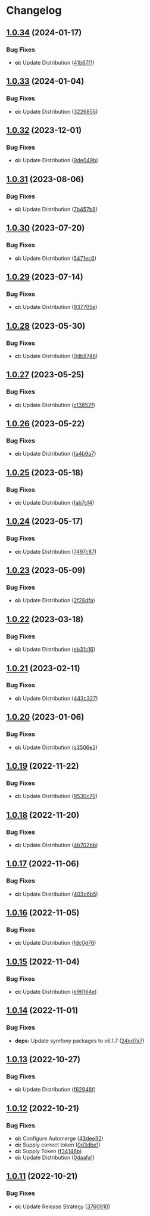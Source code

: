 # Changelog

## [1.0.34](https://github.com/PascaleBeier/thunderbird-ispdb/compare/v1.0.33...v1.0.34) (2024-01-17)


### Bug Fixes

* **ci:** Update Distribution ([41b67f1](https://github.com/PascaleBeier/thunderbird-ispdb/commit/41b67f1621ff4365548339214165f51c496bcc63))

## [1.0.33](https://github.com/PascaleBeier/thunderbird-ispdb/compare/v1.0.32...v1.0.33) (2024-01-04)


### Bug Fixes

* **ci:** Update Distribution ([3226855](https://github.com/PascaleBeier/thunderbird-ispdb/commit/3226855858b9dd52032c6b1a4bc7776006808874))

## [1.0.32](https://github.com/PascaleBeier/thunderbird-ispdb/compare/v1.0.31...v1.0.32) (2023-12-01)


### Bug Fixes

* **ci:** Update Distribution ([9de049b](https://github.com/PascaleBeier/thunderbird-ispdb/commit/9de049b8b0f3c5a4040524d7d548702288d4395d))

## [1.0.31](https://github.com/PascaleBeier/thunderbird-ispdb/compare/v1.0.30...v1.0.31) (2023-08-06)


### Bug Fixes

* **ci:** Update Distribution ([7b457b8](https://github.com/PascaleBeier/thunderbird-ispdb/commit/7b457b828a5a9083139f9c0849ae76c9a2f93395))

## [1.0.30](https://github.com/PascaleBeier/thunderbird-ispdb/compare/v1.0.29...v1.0.30) (2023-07-20)


### Bug Fixes

* **ci:** Update Distribution ([5471ec6](https://github.com/PascaleBeier/thunderbird-ispdb/commit/5471ec6bcc9bca96d312d28e3426f2a7ea1456c5))

## [1.0.29](https://github.com/PascaleBeier/thunderbird-ispdb/compare/v1.0.28...v1.0.29) (2023-07-14)


### Bug Fixes

* **ci:** Update Distribution ([937705e](https://github.com/PascaleBeier/thunderbird-ispdb/commit/937705ede45ebf1f4771eb88d33b8e70f48d76b4))

## [1.0.28](https://github.com/PascaleBeier/thunderbird-ispdb/compare/v1.0.27...v1.0.28) (2023-05-30)


### Bug Fixes

* **ci:** Update Distribution ([0db8748](https://github.com/PascaleBeier/thunderbird-ispdb/commit/0db8748faec6fffb9bea0bf8da40bccd4abfd064))

## [1.0.27](https://github.com/PascaleBeier/thunderbird-ispdb/compare/v1.0.26...v1.0.27) (2023-05-25)


### Bug Fixes

* **ci:** Update Distribution ([c13652f](https://github.com/PascaleBeier/thunderbird-ispdb/commit/c13652f59a9da974af598af9d922245cfeb34f79))

## [1.0.26](https://github.com/PascaleBeier/thunderbird-ispdb/compare/v1.0.25...v1.0.26) (2023-05-22)


### Bug Fixes

* **ci:** Update Distribution ([fa4b9a7](https://github.com/PascaleBeier/thunderbird-ispdb/commit/fa4b9a700b894ce64afed7a4233ceb6e6cd8ee2f))

## [1.0.25](https://github.com/PascaleBeier/thunderbird-ispdb/compare/v1.0.24...v1.0.25) (2023-05-18)


### Bug Fixes

* **ci:** Update Distribution ([fab7cf4](https://github.com/PascaleBeier/thunderbird-ispdb/commit/fab7cf41ad9874ce01bce51a5221cf2ed40c70f5))

## [1.0.24](https://github.com/PascaleBeier/thunderbird-ispdb/compare/v1.0.23...v1.0.24) (2023-05-17)


### Bug Fixes

* **ci:** Update Distribution ([7497c87](https://github.com/PascaleBeier/thunderbird-ispdb/commit/7497c87d6e97ce3ed07eaf58544e2bfd1c2ff7aa))

## [1.0.23](https://github.com/PascaleBeier/thunderbird-ispdb/compare/v1.0.22...v1.0.23) (2023-05-09)


### Bug Fixes

* **ci:** Update Distribution ([2f28dfa](https://github.com/PascaleBeier/thunderbird-ispdb/commit/2f28dfabb7fe307f04e447ecb0b52d0c9faccf0d))

## [1.0.22](https://github.com/PascaleBeier/thunderbird-ispdb/compare/v1.0.21...v1.0.22) (2023-03-18)


### Bug Fixes

* **ci:** Update Distribution ([eb31c16](https://github.com/PascaleBeier/thunderbird-ispdb/commit/eb31c16827c264a3452f8daaf2f3d0093c0943c1))

## [1.0.21](https://github.com/PascaleBeier/thunderbird-ispdb/compare/v1.0.20...v1.0.21) (2023-02-11)


### Bug Fixes

* **ci:** Update Distribution ([443c327](https://github.com/PascaleBeier/thunderbird-ispdb/commit/443c327d24098e8a2188dee6ceb8a68f46bf5434))

## [1.0.20](https://github.com/PascaleBeier/thunderbird-ispdb/compare/v1.0.19...v1.0.20) (2023-01-06)


### Bug Fixes

* **ci:** Update Distribution ([a3506e2](https://github.com/PascaleBeier/thunderbird-ispdb/commit/a3506e2c7cc11b273909ac114e66049dba4bf722))

## [1.0.19](https://github.com/PascaleBeier/thunderbird-ispdb/compare/v1.0.18...v1.0.19) (2022-11-22)


### Bug Fixes

* **ci:** Update Distribution ([9530c70](https://github.com/PascaleBeier/thunderbird-ispdb/commit/9530c70602a0fe502b54ba4ab163d4d5a8dc896d))

## [1.0.18](https://github.com/PascaleBeier/thunderbird-ispdb/compare/v1.0.17...v1.0.18) (2022-11-20)


### Bug Fixes

* **ci:** Update Distribution ([4b702bb](https://github.com/PascaleBeier/thunderbird-ispdb/commit/4b702bbe88b5aef11e478e65878f7758d1511a76))

## [1.0.17](https://github.com/PascaleBeier/thunderbird-ispdb/compare/v1.0.16...v1.0.17) (2022-11-06)


### Bug Fixes

* **ci:** Update Distribution ([403c6b5](https://github.com/PascaleBeier/thunderbird-ispdb/commit/403c6b518f5414ec9339ba25ce16ccceafefa45b))

## [1.0.16](https://github.com/PascaleBeier/thunderbird-ispdb/compare/v1.0.15...v1.0.16) (2022-11-05)


### Bug Fixes

* **ci:** Update Distribution ([fdc0d76](https://github.com/PascaleBeier/thunderbird-ispdb/commit/fdc0d76e266b69ffa4d8d32244c54cd4496d27f8))

## [1.0.15](https://github.com/PascaleBeier/thunderbird-ispdb/compare/v1.0.14...v1.0.15) (2022-11-04)


### Bug Fixes

* **ci:** Update Distribution ([e96164e](https://github.com/PascaleBeier/thunderbird-ispdb/commit/e96164e2c5d4f7188abee4284910f36de0bc1160))

## [1.0.14](https://github.com/PascaleBeier/thunderbird-ispdb/compare/v1.0.13...v1.0.14) (2022-11-01)


### Bug Fixes

* **deps:** Update symfony packages to v6.1.7 ([24ed7a7](https://github.com/PascaleBeier/thunderbird-ispdb/commit/24ed7a7ce647f83033ac50f58a655130f8fd6b29))

## [1.0.13](https://github.com/PascaleBeier/thunderbird-ispdb/compare/v1.0.12...v1.0.13) (2022-10-27)


### Bug Fixes

* **ci:** Update Distribution ([f62948f](https://github.com/PascaleBeier/thunderbird-ispdb/commit/f62948fc314e934094805e7891497406bdef3172))

## [1.0.12](https://github.com/PascaleBeier/thunderbird-ispdb/compare/v1.0.11...v1.0.12) (2022-10-21)


### Bug Fixes

* **ci:** Configure Automerge ([43dee32](https://github.com/PascaleBeier/thunderbird-ispdb/commit/43dee32e87e4ea30a3bba52bbffb5aceabeb1883))
* **ci:** Supply correct token ([0d3dbe1](https://github.com/PascaleBeier/thunderbird-ispdb/commit/0d3dbe1e61caa69ca12af717df5fdd5c7ad3bb44))
* **ci:** Supply Token ([f34148b](https://github.com/PascaleBeier/thunderbird-ispdb/commit/f34148bdd5c167200193af3ada0e6bf0e84e473e))
* **ci:** Update Distribution ([0daafa1](https://github.com/PascaleBeier/thunderbird-ispdb/commit/0daafa1917b4b36133cb17bac56aabfd84ad8cd9))

## [1.0.11](https://github.com/PascaleBeier/thunderbird-ispdb/compare/v1.0.10...v1.0.11) (2022-10-21)


### Bug Fixes

* **ci:** Update Release Strategy ([3760910](https://github.com/PascaleBeier/thunderbird-ispdb/commit/376091040d7b856514b1d5f226408d8347262439))

